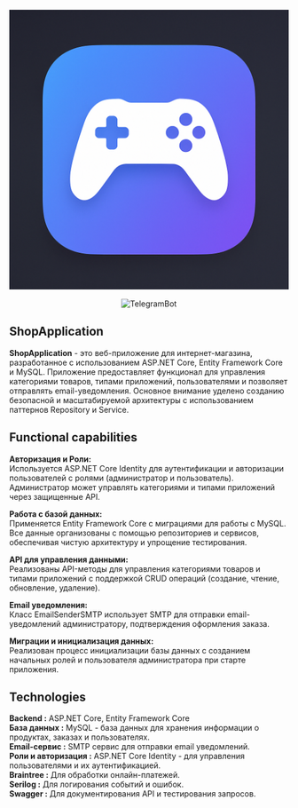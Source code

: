 
<p align="center">
      <img src="ShopApplication/wwwroot/image.png" width="726">
</p>

<p align="center">
  <img src="https://img.shields.io/badge/.NET-Version 8.0-blue" alt="TelegramBot">
</p>

## ShopApplication
**ShopApplication** - это веб-приложение для интернет-магазина, разработанное с использованием ASP.NET Core, Entity Framework Core и MySQL. Приложение предоставляет функционал для управления категориями товаров, типами приложений, пользователями и позволяет отправлять email-уведомления. Основное внимание уделено созданию безопасной и масштабируемой архитектуры с использованием паттернов Repository и Service.

## Functional capabilities
**Авторизация и Роли:**<br>
Используется ASP.NET Core Identity для аутентификации и авторизации пользователей с ролями (администратор и пользователь). Администратор может управлять категориями и типами приложений через защищенные API.

**Работа с базой данных:**<br>
Применяется Entity Framework Core с миграциями для работы с MySQL. Все данные организованы с помощью репозиториев и сервисов, обеспечивая чистую архитектуру и упрощение тестирования.

**API для управления данными:**<br>
Реализованы API-методы для управления категориями товаров и типами приложений с поддержкой CRUD операций (создание, чтение, обновление, удаление).

**Email уведомления:**<br>
Класс EmailSenderSMTP использует SMTP для отправки email-уведомлений администратору, подтверждения оформления заказа.

**Миграции и инициализация данных:**<br>
Реализован процесс инициализации базы данных с созданием начальных ролей и пользователя администратора при старте приложения.

## Technologies
**Backend :** ASP.NET Core, Entity Framework Core<br>
**База данных :** MySQL - база данных для хранения информации о продуктах, заказах и пользователях.<br>
**Email-сервис :** SMTP сервис для отправки email уведомлений.<br>
**Роли и авторизация :** ASP.NET Core Identity - для управления пользователями и их аутентификацией.<br>
**Braintree :** Для обработки онлайн-платежей.<br>
**Serilog :** Для логирования событий и ошибок.<br>
**Swagger :** Для документирования API и тестирования запросов.<br>
